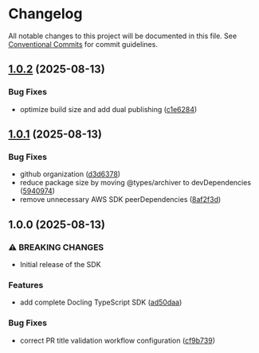 # Changelog

All notable changes to this project will be documented in this file. See [Conventional Commits](https://conventionalcommits.org) for commit guidelines.

## [1.0.2](https://github.com/btwld/docling-sdk/compare/v1.0.1...v1.0.2) (2025-08-13)

### Bug Fixes

* optimize build size and add dual publishing ([c1e6284](https://github.com/btwld/docling-sdk/commit/c1e6284bd8fa376480d96c97d8a29e2de9a07349))

## [1.0.1](https://github.com/btwld/docling-sdk/compare/v1.0.0...v1.0.1) (2025-08-13)

### Bug Fixes

* github organization ([d3d6378](https://github.com/btwld/docling-sdk/commit/d3d6378f645072292a02f3b20866acb5ab537693))
* reduce package size by moving @types/archiver to devDependencies ([5940974](https://github.com/btwld/docling-sdk/commit/5940974eaf1642cd0e9a7e78c669be1be186a1f4))
* remove unnecessary AWS SDK peerDependencies ([8af2f3d](https://github.com/btwld/docling-sdk/commit/8af2f3d5a1b0d3e83e3b5f87058d379387dba335))

## 1.0.0 (2025-08-13)

### ⚠ BREAKING CHANGES

* Initial release of the SDK

### Features

* add complete Docling TypeScript SDK ([ad50daa](https://github.com/btwld/docling-sdk/commit/ad50daa77c72bcad64d0cee52eb8354d340fe0b5))

### Bug Fixes

* correct PR title validation workflow configuration ([cf9b739](https://github.com/btwld/docling-sdk/commit/cf9b739d4b3447e08d03f7de9257ea1ce2aebf58))
